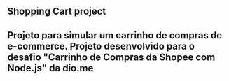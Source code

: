 ## Shopping Cart project

Projeto para simular um carrinho de compras de e-commerce.
Projeto desenvolvido para o desafio "Carrinho de Compras da Shopee com Node.js" da dio.me
---
